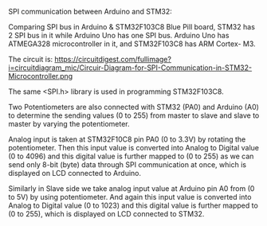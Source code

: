 SPI communication between Arduino and STM32:
  
  Comparing SPI bus in Arduino & STM32F103C8 Blue Pill board, STM32 has 2 SPI bus in it while Arduino Uno has one SPI bus. Arduino Uno has ATMEGA328 microcontroller in it, and STM32F103C8 has ARM Cortex- M3.
  
  The circuit is:
  https://circuitdigest.com/fullimage?i=circuitdiagram_mic/Circuir-Diagram-for-SPI-Communication-in-STM32-Microcontroller.png
  
  The same <SPI.h> library is used in programming STM32F103C8.
  
  Two Potentiometers are also connected with STM32 (PA0) and Arduino (A0) to determine the sending values (0 to 255) from master to slave and slave to master by varying the potentiometer.
  
  Analog input is taken at STM32F10C8 pin PA0 (0 to 3.3V) by rotating the potentiometer. Then this input value is converted into Analog to Digital value (0 to 4096) and this digital value is further mapped to (0 to 255) as we can send only 8-bit (byte) data through SPI communication at once, which is displayed on LCD connected to Arduino.
  
  Similarly in Slave side we take analog input value at Arduino pin A0 from (0 to 5V) by using potentiometer. And again this input value is converted into Analog to Digital value (0 to 1023) and this digital value is further mapped to (0 to 255), which is displayed on LCD connected to STM32.



